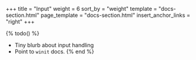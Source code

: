 +++
title = "Input"
weight = 6
sort_by = "weight"
template = "docs-section.html"
page_template = "docs-section.html"
insert_anchor_links = "right"
+++

{% todo() %}

* Tiny blurb about input handling
* Point to `winit` docs.
{% end %}
